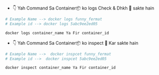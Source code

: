 - 👇 Yah Command Sa Container📦 ko logs Check & Dhkh 👀 sakte hain

```sh
# Example Name --> docker logs funny_fermat
# Example id --> docker logs 5abc9ee2ed05

docker logs container_name Ya Fir container_id
```

- 👇 Yah Command Sa Container📦 ko inspect 👀 Kar sakte hain

```sh
# Example Name -->  docker inspcet funny_fermat
# Example id -->  docker inspcet 5abc9ee2ed05

docker inspect container_name Ya Fir container_id
```